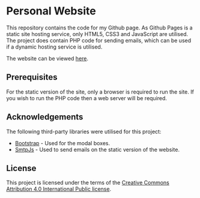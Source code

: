 # Personal Website

This repository contains the code for my Github page. As Github Pages is a static site hosting service, only HTML5, CSS3 and JavaScript are utilised. The project does contain PHP code for sending emails, which can be used if a dynamic hosting service is utilised.

The website can be viewed [here](https://edcelella.github.io/).

## Prerequisites

For the static version of the site, only a browser is required to run the site. If you wish to run the PHP code then a web server will be required.

## Acknowledgements

The following third-party libraries were utilised for this project:

- [Bootstrap](https://getbootstrap.com/) - Used for the modal boxes.
- [SmtpJs](https://smtpjs.com/) - Used to send emails on the static version of the website.

## License

This project is licensed under the terms of the [Creative Commons Attribution 4.0 International Public license](License.md).

